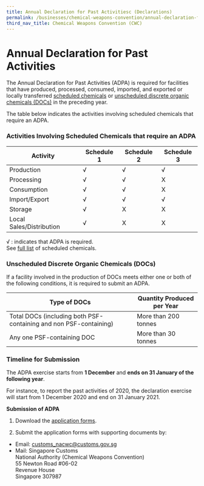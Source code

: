 ```yaml
---
title: Annual Declaration for Past Activitiesc (Declarations)
permalink: /businesses/chemical-weapons-convention/annual-declaration-for-past-activities
third_nav_title: Chemical Weapons Convention (CWC)
---
```


# Annual Declaration for Past Activities

The Annual Declaration for Past Activities (ADPA) is required for facilities that have produced, processed, consumed, imported, and exported or locally transferred  [scheduled chemicals](https://www.customs.gov.sg/businesses/chemical-weapons-convention/controlled-chemicals#sc) or  [unscheduled discrete organic chemicals (DOCs)](https://www.customs.gov.sg/businesses/chemical-weapons-convention/controlled-chemicals#udoc)  in the preceding year.

The table below indicates the activities involving scheduled chemicals that require an ADPA.

### Activities Involving Scheduled Chemicals that require an ADPA

| Activity | Schedule 1 | Schedule 2 | Schedule 3 |
|----------|------------|------------|------------|
| Production | √ | √ | √ |
| Processing | √ | √ | X |
| Consumption | √ | √ | X |
| Import/Export | √ | √ | √ |
| Storage | √ | X | X |
| Local Sales/Distribution | √ | X | X |

√ : indicates that ADPA is required. <br> See [full list](https://www.customs.gov.sg/-/media/cus/files/business/chemical-weapons-convention/guidetonacwclicencewithschchemlist.pdf?la=en&hash=BB1E42B4501617DFDA8B2AC9F57BED5D57FFDE34) of scheduled chemicals.


### Unscheduled Discrete Organic Chemicals (DOCs)

If a facility involved in the production of DOCs meets either one or both of the following conditions, it is required to submit an ADPA.

| Type of DOCs | Quantity Produced per Year |
|--------------|----------------------------|
| Total DOCs (including both PSF-containing and non PSF-containing) | More than 200 tonnes |
| Any one PSF-containing DOC | More than 30 tonnes |


### Timeline for Submission

The ADPA exercise starts from  **1 December**  and  **ends on 31 January of the following year**.

For instance, to report the past activities of 2020, the declaration exercise will start from 1 December 2020 and end on 31 January 2021.


**Submission of ADPA**

1) Download the  [application forms](https://www.customs.gov.sg/eservices/customs-forms-and-service-links#adpa).

2) Submit the application forms with supporting documents by:

-   Email:  [customs_nacwc@customs.gov.sg](mailto:customs_nacwc@customs.gov.sg2)
-   Mail: Singapore Customs  
    National Authority (Chemical Weapons Convention)  
    55 Newton Road #06-02  
    Revenue House  
    Singapore 307987
